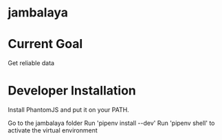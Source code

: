 # jambalaya

# Current Goal
Get reliable data

# Developer Installation
Install PhantomJS and put it on your PATH.

Go to the jambalaya folder
Run 'pipenv install --dev'
Run 'pipenv shell' to activate the virtual environment
